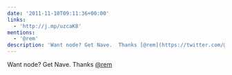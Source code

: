 ```yaml
---
date: '2011-11-10T09:11:36+00:00'
links:
  - 'http://j.mp/uzcaK8'
mentions:
  - '@rem'
description: 'Want node? Get Nave.  Thanks [@rem](https://twitter.com/@rem)'
---
```

Want node? Get Nave.  Thanks [@rem](https://twitter.com/@rem)
